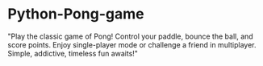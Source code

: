# Python-Pong-game
"Play the classic game of Pong! Control your paddle, bounce the ball, and score points. Enjoy single-player mode or challenge a friend in multiplayer. Simple, addictive, timeless fun awaits!"
